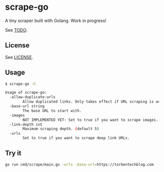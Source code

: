 # scrape-go

A tiny scraper built with Golang. Work in progress!

See [TODO](TODO).

## License

See [LICENSE](LICENSE).

## Usage

```bash
$ scrape-go -h

Usage of scrape-go:
  -allow-duplicate-urls
        Allow duplicated links. Only takes effect if URL scraping is active.
  -base-url string
        The base URL to start with.
  -images
        NOT IMPLEMENTED YET: Set to true if you want to scrape images.
  -link-depth int
        Maximum scraping depth. (default 5)
  -urls
        Set to true if you want to scrape deep link URLs.
```

## Try it

```bash
go run cmd/scrape/main.go -urls -base-url=https://torbentechblog.com
```
